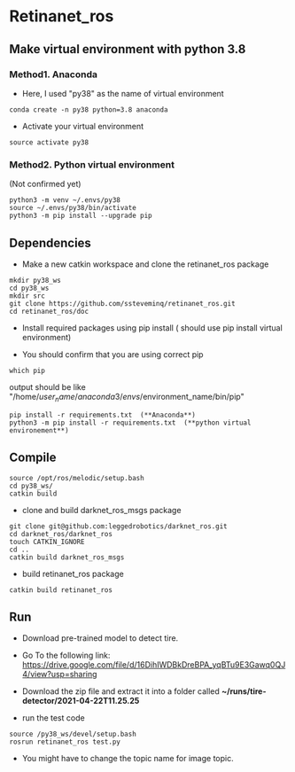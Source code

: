 # Retinanet_ros

## Make virtual environment with python 3.8
### Method1. Anaconda 

- Here, I used "py38" as the name of virtual environment

```
conda create -n py38 python=3.8 anaconda
```

- Activate your virtual environment
```
source activate py38
```

### Method2. Python virtual environment

(Not confirmed yet)
```
python3 -m venv ~/.envs/py38
source ~/.envs/py38/bin/activate
python3 -m pip install --upgrade pip
```


## Dependencies

- Make a new catkin workspace and clone the retinanet_ros package

```
mkdir py38_ws
cd py38_ws
mkdir src
git clone https://github.com/ssteveminq/retinanet_ros.git
cd retinanet_ros/doc
```

- Install required packages using pip install ( should use pip install virtual environment)

- You should confirm that you are using correct pip

```
which pip
```
output should be like "/home/$user_name/anaconda3/envs/$environment_name/bin/pip"

```
pip install -r requirements.txt  (**Anaconda**)
python3 -m pip install -r requirements.txt  (**python virtual environement**)
```


## Compile

```
source /opt/ros/melodic/setup.bash
cd py38_ws/
catkin build
```

- clone and build darknet_ros_msgs package 
```
git clone git@github.com:leggedrobotics/darknet_ros.git
cd darknet_ros/darknet_ros
touch CATKIN_IGNORE
cd ..
catkin build darknet_ros_msgs
```

- build retinanet_ros package
```
catkin build retinanet_ros
```

## Run

- Download pre-trained model to detect tire.

- Go To the following link: https://drive.google.com/file/d/16DihIWDBkDreBPA_yqBTu9E3Gawq0QJ4/view?usp=sharing

- Download the zip file and extract it into a folder called **~/runs/tire-detector/2021-04-22T11.25.25**

- run the test code 
```
source /py38_ws/devel/setup.bash
rosrun retinanet_ros test.py
```

- You might have to change the topic name for image topic.



